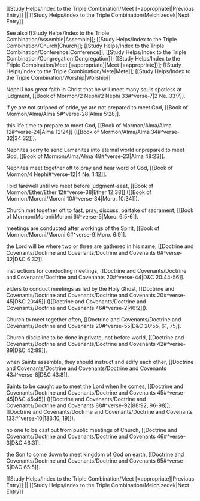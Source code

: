 [[Study Helps/Index to the Triple Combination/Meet [=appropriate]|Previous Entry]]  ||  [[Study Helps/Index to the Triple Combination/Melchizedek|Next Entry]]

 See also [[Study Helps/Index to the Triple Combination/Assemble|Assemble]]; [[Study Helps/Index to the Triple Combination/Church|Church]]; [[Study Helps/Index to the Triple Combination/Conference|Conference]]; [[Study Helps/Index to the Triple Combination/Congregation|Congregation]]; [[Study Helps/Index to the Triple Combination/Meet [=appropriate]|Meet [=appropriate]]]; [[Study Helps/Index to the Triple Combination/Mete|Mete]]; [[Study Helps/Index to the Triple Combination/Worship|Worship]]

 Nephi1 has great faith in Christ that he will meet many souls spotless at judgment, [[Book of Mormon/2 Nephi/2 Nephi 33#^verse-7|2 Ne. 33:7]].

 if ye are not stripped of pride, ye are not prepared to meet God, [[Book of Mormon/Alma/Alma 5#^verse-28|Alma 5:28]].

 this life time to prepare to meet God, [[Book of Mormon/Alma/Alma 12#^verse-24|Alma 12:24]] ([[Book of Mormon/Alma/Alma 34#^verse-32|34:32]]).

 Nephites sorry to send Lamanites into eternal world unprepared to meet God, [[Book of Mormon/Alma/Alma 48#^verse-23|Alma 48:23]].

 Nephites meet together oft to pray and hear word of God, [[Book of Mormon/4 Nephi#^verse-12|4 Ne. 1:12]].

 I bid farewell until we meet before judgment-seat, [[Book of Mormon/Ether/Ether 12#^verse-38|Ether 12:38]] ([[Book of Mormon/Moroni/Moroni 10#^verse-34|Moro. 10:34]]).

 Church met together oft to fast, pray, discuss, partake of sacrament, [[Book of Mormon/Moroni/Moroni 6#^verse-5|Moro. 6:5-6]].

 meetings are conducted after workings of the Spirit, [[Book of Mormon/Moroni/Moroni 6#^verse-9|Moro. 6:9]].

 the Lord will be where two or three are gathered in his name, [[Doctrine and Covenants/Doctrine and Covenants/Doctrine and Covenants 6#^verse-32|D&C 6:32]].

 instructions for conducting meetings, [[Doctrine and Covenants/Doctrine and Covenants/Doctrine and Covenants 20#^verse-44|D&C 20:44-56]].

 elders to conduct meetings as led by the Holy Ghost, [[Doctrine and Covenants/Doctrine and Covenants/Doctrine and Covenants 20#^verse-45|D&C 20:45]] ([[Doctrine and Covenants/Doctrine and Covenants/Doctrine and Covenants 46#^verse-2|46:2]]).

 Church to meet together often, [[Doctrine and Covenants/Doctrine and Covenants/Doctrine and Covenants 20#^verse-55|D&C 20:55, 61, 75]].

 Church discipline to be done in private, not before world, [[Doctrine and Covenants/Doctrine and Covenants/Doctrine and Covenants 42#^verse-89|D&C 42:89]].

 when Saints assemble, they should instruct and edify each other, [[Doctrine and Covenants/Doctrine and Covenants/Doctrine and Covenants 43#^verse-8|D&C 43:8]].

 Saints to be caught up to meet the Lord when he comes, [[Doctrine and Covenants/Doctrine and Covenants/Doctrine and Covenants 45#^verse-45|D&C 45:45]] ([[Doctrine and Covenants/Doctrine and Covenants/Doctrine and Covenants 88#^verse-92|88:92, 96-98]]; [[Doctrine and Covenants/Doctrine and Covenants/Doctrine and Covenants 133#^verse-10|133:10, 19]]).

 no one to be cast out from public meetings of Church, [[Doctrine and Covenants/Doctrine and Covenants/Doctrine and Covenants 46#^verse-3|D&C 46:3]].

 the Son to come down to meet kingdom of God on earth, [[Doctrine and Covenants/Doctrine and Covenants/Doctrine and Covenants 65#^verse-5|D&C 65:5]].

[[Study Helps/Index to the Triple Combination/Meet [=appropriate]|Previous Entry]]  ||  [[Study Helps/Index to the Triple Combination/Melchizedek|Next Entry]]
